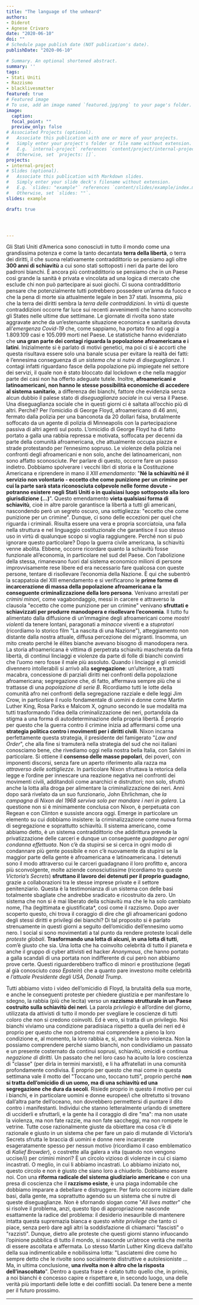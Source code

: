 ```yaml
---
title: "The language of the unheard"
authors:
- Diderot
- Agnese Crivaro
date: "2020-06-10"
doi: ""
# Schedule page publish date (NOT publication's date).
publishDate: "2020-06-10"

# Summary. An optional shortened abstract.
summary: ''
tags:
- Stati Uniti
- Razzismo
- blacklivesmatter
featured: true
# Featured image
# To use, add an image named `featured.jpg/png` to your page's folder.
image:
  caption:
  focal_point: ""
  preview_only: false
# Associated Projects (optional).
#   Associate this publication with one or more of your projects.
#   Simply enter your project's folder or file name without extension.
#   E.g. `internal-project` references `content/project/internal-project/index.md`.
#   Otherwise, set `projects: []`.
projects:
- internal-project
# Slides (optional).
#   Associate this publication with Markdown slides.
#   Simply enter your slide deck's filename without extension.
#   E.g. `slides: "example"` references `content/slides/example/index.md`.
#   Otherwise, set `slides: ""`.
slides: example

draft: true




---
```

Gli Stati Uniti d’America sono conosciuti in tutto il mondo come una grandissima potenza e come la tanto decantata **terra della libertà**, o terra dei diritti, il che suona relativamente contraddittorio se pensiamo agli oltre **300 anni di schiavitù** a cui sono stati sottoposti i neri da parte dei loro padroni bianchi.
È ancora più contraddittorio se pensiamo che in un Paese così grande la sanità è privata e vincolata ad una logica di mercato che esclude chi non può partecipare ai suoi giochi. Ci suona contraddittorio pensare che potenzialmente tutti potrebbero possedere un’arma da fuoco e che la pena di morte sia attualmente legale in ben 37 stati.
Insomma, più che la terra dei diritti sembra la *terra delle contraddizioni*.
In virtù di queste contraddizioni occorre far luce sui recenti avvenimenti che hanno sconvolto gli States nelle ultime due settimane.
Le giornate di rivolta sono state aggravate anche da un’estenuante situazione economica e sanitaria dovuta all’*emergenza Covid-19* che, come sappiamo, ha portato fino ad oggi a 1.809.109 casi e 105.099 morti nel Paese.
Le statistiche hanno evidenziato che **una gran parte dei contagi riguarda la popolazione afroamericana e i latini**. Inizialmente si è parlato di motivi genetici, ma poi ci si è accorti che questa risultava essere solo una banale scusa per evitare la realtà dei fatti: è l’ennesima conseguenza di *un sistema che si nutre di diseguaglianze*.
I contagi infatti riguardano fasce della popolazione più impiegate nel settore dei servizi, il quale non è stato bloccato dal lockdown e che nella maggior parte dei casi non ha offerto adeguate tutele. Inoltre, **afroamericani e latinoamericani, non hanno le stesse possibilità economiche di accedere al sistema sanitario**, a differenza dei bianchi, fattore che evidenzia senza alcun dubbio il palese stato di *diseguaglianza sociale* in cui versa il Paese.
Una diseguaglianza sociale che in questi giorni ci è saltata all’occhio più di altri.
Perché?
Per l’omicidio di George Floyd, afroamericano di 46 anni, fermato dalla polizia per una banconota da 20 dollari falsa, brutalmente soffocato da un agente di polizia di Minneapolis con la partecipazione passiva di altri agenti sul posto. L’omicidio di George Floyd ha di fatto portato a galla una rabbia repressa e motivata, soffocata per decenni da parte della comunità afroamericana, che attualmente occupa piazze e strade protestando per l’ennesimo sopruso.
Le violenze della polizia nei confronti degli afroamericani e non solo, anche dei latinoamericani, non sono affatto sconosciute.
Per parlare di questo, occorre fare un passo indietro.
Dobbiamo spolverare i vecchi libri di storia e la Costituzione Americana e riprendere in mano il *XIII emendamento*: "**Né la schiavitù né il servizio non volontario - eccetto che come punizione per un crimine per cui la parte sarà stata riconosciuta colpevole nelle forme dovute - potranno esistere negli Stati Uniti o in qualsiasi luogo sottoposto alla loro giurisdizione (…)**". Questo emendamento **vieta qualsiasi forma di schiavitù**, cioè in altre parole garantisce la libertà a tutti gli americani, nascondendo però un segreto oscuro, una sottigliezza: "eccetto che come punizione per un crimine". Dunque, ci sono delle eccezioni per quel che riguarda i criminali. Risulta essere una vera e propria scorciatoia, una falla nella struttura e nel linguaggio costituzionale che garantisce il suo stesso uso in virtù di qualunque scopo si voglia raggiungere. Perché non si può ignorare questo particolare? Dopo la guerra civile americana, la schiavitù venne abolita. Ebbene, occorre ricordare  quanto la schiavitù fosse funzionale all’economia, in particolare nel sud del Paese. Con l’abolizione della stessa, rimanevano fuori dal sistema economico milioni di persone improvvisamente rese libere ed era necessario fare qualcosa con queste persone, tentare di risollevare l’economia della Nazione. È qui che subentrò la scappatoia del XIII emendamento e si verificarono le **prime forme di incarcerazione di massa della popolazione afroamericana e la conseguente criminalizzazione della loro persona**. Venivano arrestati per *crimini minori*, come vagabondaggio, messi in carcere e attraverso la clausola "eccetto che come punizione per un crimine" venivano **sfruttati e schiavizzati per produrre manodopera e risollevare l’economia**. Il tutto  fu alimentato dalla diffusione di un’immagine degli afroamericani come *mostri violenti* da tenere lontani, paragonati a *minacce* viventi e a *stupratori* (ricordiamo lo storico film "La nascita di una Nazione"), atteggiamento non distante dalla nostra attuale, diffusa percezione dei migranti.
Insomma, un mito creato perché le élites bianche avevano bisogno di manodopera nera.
La storia afroamericana è vittima di perpetrata schiavitù mascherata da finta libertà, di continui linciaggi e violenze da parte di folle di bianchi convinti che l’uomo nero fosse il male più assoluto. Quando i linciaggi e gli omicidi divennero intollerabili si arrivò alla **segregazione**: un’ulteriore, a tratti macabra, concessione di parziali diritti nei confronti della popolazione afroamericana; segregazione che, di fatto, affermava sempre più che si trattasse di una *popolazione di serie B*.
Ricordiamo tutti le lotte della comunità afro nei confronti della segregazione razziale e delle leggi Jim Crow, in particolare il ruolo fondamentale di uomini e donne come Martin Luther King, Rosa Parks e Malcom X, ognuno secondo le sue modalità ma tutti trasformando l’idea della criminalizzazione dei neri, portandola da stigma a una forma di autodeterminazione della propria libertà.
È proprio per questo che la guerra contro il crimine inizia ad affermarsi come una **strategia politica contro i movimenti per i diritti civili**. Nixon incarna perfettamente questa strategia, il presidente del famigerato "*Law and Order*", che alla fine si tramuterà nella strategia del sud che noi italiani conosciamo bene, che rivediamo oggi nella nostra bella Italia, con Salvini in particolare.
Si ottiene il **consenso delle masse popolari**, dei poveri, con imponenti discorsi, senza fare un aperto riferimento alla razza ma *attraverso delle sottigliezze*. In particolare Nixon sfruttava la retorica della legge e l’ordine per innescare una reazione negativa nei confronti dei movimenti civili, additandoli come anarchici e distruttori; non solo, sfruttò anche la lotta alla droga per alimentare la criminalizzazione dei neri. Anni dopo sarà rivelato da un suo funzionario, John Ehrlichman, che *la campagna di Nixon del 1968 serviva solo per mandare i neri in galera*.
La questione non si è minimamente conclusa con Nixon, è perpetuata con Regean e con Clinton e sussiste ancora oggi.
Emerge in particolare un elemento su cui dobbiamo insistere: la criminalizzazione come nuova forma di segregazione e soprattutto schiavitù. Il sistema americano, come abbiamo detto, è un sistema contraddittorio che addirittura prevede la privatizzazione delle carceri e dunque un conseguente *guadagno per ogni condanna effettuata*. Non c’è da stupirsi se si cerca in ogni modo di condannare più gente possibile e non c’è nuovamente da stupirsi se la maggior parte della gente è afroamericana e latinoamericana. I detenuti sono il modo attraverso cui le carceri guadagnano il loro profitto e, ancora più sconvolgente, molte aziende conosciutissime (ricordiamo tra queste *Victoria’s Secrets*) **sfruttano il lavoro dei detenuti per il proprio guadagno**, grazie a collaborazioni tra le stesse imprese private e il settore penitenziario.
Questa è la testimonianza di un sistema con delle basi totalmente sbagliate che andrebbe sradicato e ricostruito da zero. Un sistema che non si è mai liberato della schiavitù ma che le ha solo cambiato nome, l’ha (legittimata e giustificata*, così come il razzismo.
Dopo aver scoperto questo, chi trova il coraggio di dire che gli afroamericani godono degli stessi diritti e privilegi dei bianchi?
Di tal proposito si è parlato strenuamente in questi giorni a seguito dell’omicidio dell’ennesimo uomo nero. I social si sono movimentati a tal punto da rendere proteste locali delle *proteste globali*. **Trasformando una lotta di alcuni, in una lotta di tutti**, com’è giusto che sia. Una lotta che ha coinvolto celebrità di tutto il pianeta e anche il gruppo di cyber attivisti ed hacker *Anonymous*, che hanno portato a galla scandali di una portata non indifferente di cui però non abbiamo prove certe. Questi riguarderebbero traffico di minori e prostituzione (legati al già conosciuto *caso Epstein*) che a quanto pare investono molte celebrità e *l’attuale Presidente degli USA, Donald Trump*.

Tutti abbiamo visto i video dell’omicidio di Floyd, la brutalità della sua morte, e anche le conseguenti proteste per chiedere giustizia e per manifestare lo sdegno, la rabbia (più che lecita) verso un **razzismo strutturale in un Paese costruito sulla schiavitù dei neri**. La parola *privilegio* è all’ordine del giorno, utilizzata da attivisti di tutto il mondo per svegliare le coscienze di tutti coloro che non si credono coinvolti. Ed è vero, si tratta di un privilegio. Noi bianchi viviamo una condizione paradisiaca rispetto a quella dei neri ed è proprio per questo che non potremo mai comprendere a pieno la loro condizione e, al momento, la loro rabbia e, sì,  anche la loro violenza. Non la possiamo comprendere perché siamo bianchi, non condividiamo un passato e un presente costernato da continui soprusi, schiavitù, omicidi e continua *negazione di diritti*. Un passato che nel loro caso ha acuito la loro coscienza di "classe" (per dirla in termini marxisti), e li ha affratellati in una comunità profondamente condivisa. È proprio per questo che mai come in questa settimana vale il motto del "Toccano uno, toccano tutti", proprio perché **non si tratta dell’omicidio di un uomo, ma di una schiavitù ed una segregazione che dura da secoli**.
Risiede proprio in questo il motivo per cui i bianchi, e in particolare uomini e donne europee/i che oltretutto si trovano dall’altra parte dell’oceano, non dovrebbero permettersi di puntare il dito contro i manifestanti. Individui che stanno letteralmente urlando di smettere di ucciderli e sfruttarli, e la gente  ha il coraggio di dire "ma": ma non usate la violenza, ma non fate razzie, ma non fate saccheggi, ma non rompete le vetrine. Tutte cose razionalmente giuste da obiettare ma cosa c’è di razionale e giusto in un sistema che per fare un paio di mutande di Victoria’s Secrets sfrutta le braccia di uomini e donne nere incarcerate esageratamente spesso per nessun motivo (ricordiamo il caso emblematico di *Kalief Browder*), o costrette alla galera a vita (quando non vengono uccise/i) per crimini minori?
È un circolo vizioso di violenze in cui ci siamo incastrati. O meglio, in cui li abbiamo incastrati. Lo abbiamo iniziato noi, questo circolo e non è giusto che siano loro a chiuderlo. Dobbiamo essere noi. Con una **riforma radicale del sistema giudiziario americano** e con una presa di coscienza che il **razzismo esiste**, è una piaga indomabile che dobbiamo imparare a debellare e distruggere. Per farlo occorre iniziare dalle basi, dalla gente, ma soprattutto agendo su un sistema che si nutre di queste diseguaglianze.
Non è sfornando slogan come "*All lives matter*" che si risolve il problema, anzi, questo tipo di appropriazione nasconde esattamente la radice del problema: il desiderio inesauribile di mantenere intatta questa supremazia bianca e questo *white privilege* che tanto ci piace, senza però dare agli altri la soddisfazione di chiamarci "fascisti" o "razzisti".
Dunque, dietro alle proteste che questi giorni stanno infuocando l’opinione pubblica di tutto il mondo, si nasconde un’atroce verità che merita di essere ascoltata e affermata. Lo stesso Martin Luther King diceva dall’alto della sua indimenticabile e nobilissima lotta: "Lasciatemi dire come ho sempre detto che le rivolte sono socialmente distruttive e autolesioniste … Ma, in ultima conclusione, **una rivolta non è altro che la risposta dell’inascoltato**".
Dentro a questa frase è celato tutto quello che, in primis, a noi bianchi è concesso capire e rispettare e, in secondo luogo, una delle verità più importanti delle lotte e dei conflitti sociali. Da tenere bene a mente per il futuro prossimo.

---

